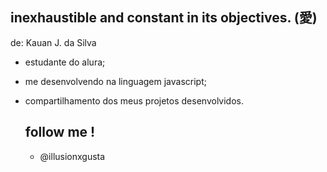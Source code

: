 ## inexhaustible and constant in its objectives. (愛)

de: Kauan J. da Silva 
- estudante do alura;
- me desenvolvendo na linguagem javascript;
- compartilhamento dos meus projetos desenvolvidos.

  ## follow me !
  - @illusionxgusta
